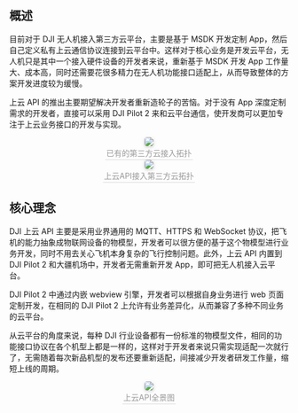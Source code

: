 ## 概述

目前对于 DJI 无人机接入第三方云平台，主要是基于 MSDK 开发定制 App，然后自己定义私有上云通信协议连接到云平台中。这样对于核心业务是开发云平台，无人机只是其中一个接入硬件设备的开发者来说，重新基于 MSDK 开发 App 工作量大、成本高，同时还需要花很多精力在无人机功能接口适配上，从而导致整体的方案开发进度较为缓慢。     

上云 API 的推出主要期望解决开发者重新造轮子的苦恼。对于没有 App 深度定制需求的开发者，直接可以采用 DJI Pilot 2 来和云平台通信，使开发商可以更加专注于上云业务接口的开发与实现。

<center>    <img style="border-radius: 0.3125em;    box-shadow: 0 2px 4px 0 rgba(34,36,38,.12),0 2px 10px 0 rgba(34,36,38,.08);"     src="https://terra-1-g.djicdn.com/84f990b0bbd145e6a3930de0c55d3b2b/admin/doc/8a53bf78-1e15-45e4-aaa9-4bb8c8c86933.png">    <br>    <div style="color:orange; border-bottom: 1px solid #d9d9d9;    display: inline-block;    color: #999;    padding: 2px;">已有的第三方云接入拓扑</div> </center>

<center>    <img style="border-radius: 0.3125em;    box-shadow: 0 2px 4px 0 rgba(34,36,38,.12),0 2px 10px 0 rgba(34,36,38,.08);"     src="https://terra-1-g.djicdn.com/84f990b0bbd145e6a3930de0c55d3b2b/admin/doc/09b08017-cb64-4cf1-9ad5-4c15c2001d93.png">    <br>    <div style="color:orange; border-bottom: 1px solid #d9d9d9;    display: inline-block;    color: #999;    padding: 2px;">上云API接入第三方云拓扑</div> </center>



## 核心理念

DJI 上云 API 主要是采用业界通用的 MQTT、HTTPS 和 WebSocket 协议，把飞机的能力抽象成物联网设备的物模型，开发者可以很方便的基于这个物模型进行业务开发，同时不用去关心飞机本身复杂的飞行控制问题。此外，上云 API 内置到 DJI Pilot 2 和大疆机场中，开发者无需重新开发 App，即可把无人机接入云平台。

DJI Pilot 2 中通过内嵌 webview 引擎，开发者可以根据自身业务进行 web 页面定制开发，在相同的 DJI Pilot 2 上允许有业务差异化，从而兼容了多种不同业务的云平台。

从云平台的角度来说，每种 DJI 行业设备都有一份标准的物模型文件，相同的功能接口协议在各个机型上都是一样的，这样对于开发者来说只需实现适配一次就行了，无需随着每次新品机型的发布还要重新适配，间接减少开发者研发工作量，缩短上线的周期。

<center>    <img style="border-radius: 0.3125em;    box-shadow: 0 2px 4px 0 rgba(34,36,38,.12),0 2px 10px 0 rgba(34,36,38,.08);"     src="https://terra-1-g.djicdn.com/84f990b0bbd145e6a3930de0c55d3b2b/admin/doc/40db6a7f-4d7a-4d5b-ba2a-0981dabc1c04.png">    <br>    <div style="color:orange; border-bottom: 1px solid #d9d9d9;    display: inline-block;    color: #999;    padding: 2px;">上云API全景图</div> </center>

